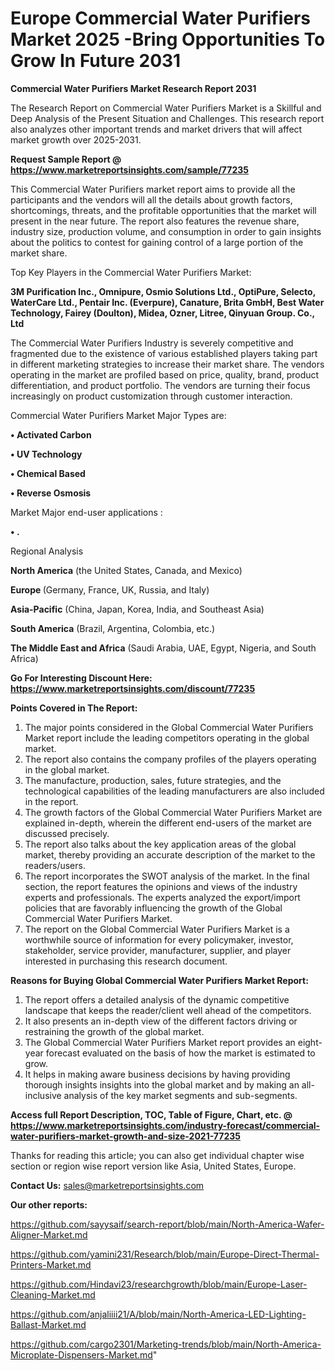  # Europe Commercial Water Purifiers Market 2025 -Bring Opportunities To Grow In Future 2031

<strong>Commercial Water Purifiers Market Research Report 2031</strong>

The Research Report on Commercial Water Purifiers Market is a Skillful and Deep Analysis of the Present Situation and Challenges. This research report also analyzes other important trends and market drivers that will affect market growth over 2025-2031.

<strong>Request Sample Report @ <a href=https://www.marketreportsinsights.com/sample/77235>https://www.marketreportsinsights.com/sample/77235</a></strong>

This Commercial Water Purifiers market report aims to provide all the participants and the vendors will all the details about growth factors, shortcomings, threats, and the profitable opportunities that the market will present in the near future. The report also features the revenue share, industry size, production volume, and consumption in order to gain insights about the politics to contest for gaining control of a large portion of the market share.

Top Key Players in the Commercial Water Purifiers Market:

<strong>3M Purification Inc., Omnipure, Osmio Solutions Ltd., OptiPure, Selecto, WaterCare Ltd., Pentair Inc. (Everpure), Canature, Brita GmbH, Best Water Technology, Fairey (Doulton), Midea, Ozner, Litree, Qinyuan Group. Co., Ltd</strong>

The Commercial Water Purifiers Industry is severely competitive and fragmented due to the existence of various established players taking part in different marketing strategies to increase their market share. The vendors operating in the market are profiled based on price, quality, brand, product differentiation, and product portfolio. The vendors are turning their focus increasingly on product customization through customer interaction.

Commercial Water Purifiers Market Major Types are:

<strong>• Activated Carbon

• UV Technology

• Chemical Based

• Reverse Osmosis</strong>

Market Major end-user applications :

<strong>• .</strong>

Regional Analysis

</u><strong><b>North America</b></strong> (the United States, Canada, and Mexico)

<strong><b>Europe </b></strong>(Germany, France, UK, Russia, and Italy)

<strong><b>Asia-Pacific</b></strong> (China, Japan, Korea, India, and Southeast Asia)

<strong><b>South America</b></strong> (Brazil, Argentina, Colombia, etc.)

<strong><b>The Middle East and Africa</b></strong> (Saudi Arabia, UAE, Egypt, Nigeria, and South Africa)

<strong>Go For Interesting Discount Here: <a href=https://www.marketreportsinsights.com/discount/77235>https://www.marketreportsinsights.com/discount/77235</a></strong>

<strong>Points Covered in The Report:</strong>
<ol>
  <li>The major points considered in the Global Commercial Water Purifiers Market report include the leading competitors operating in the global market.</li>
  <li>The report also contains the company profiles of the players operating in the global market.</li>
  <li>The manufacture, production, sales, future strategies, and the technological capabilities of the leading manufacturers are also included in the report.</li>
  <li>The growth factors of the Global Commercial Water Purifiers Market are explained in-depth, wherein the different end-users of the market are discussed precisely.</li>
  <li>The report also talks about the key application areas of the global market, thereby providing an accurate description of the market to the readers/users.</li>
  <li>The report incorporates the SWOT analysis of the market. In the final section, the report features the opinions and views of the industry experts and professionals. The experts analyzed the export/import policies that are favorably influencing the growth of the Global Commercial Water Purifiers Market.</li>
  <li>The report on the Global Commercial Water Purifiers Market is a worthwhile source of information for every policymaker, investor, stakeholder, service provider, manufacturer, supplier, and player interested in purchasing this research document.</li>
</ol>
<strong>Reasons for Buying Global Commercial Water Purifiers Market Report:</strong>

<ol>
  <li>The report offers a detailed analysis of the dynamic competitive landscape that keeps the reader/client well ahead of the competitors.</li>
  <li>It also presents an in-depth view of the different factors driving or restraining the growth of the global market.</li>
  <li>The Global Commercial Water Purifiers Market report provides an eight-year forecast evaluated on the basis of how the market is estimated to grow.</li>
  <li>It helps in making aware business decisions by having providing thorough insights insights into the global market and by making an all-inclusive analysis of the key market segments and sub-segments.</li>
</ol>
<strong>Access full Report Description, TOC, Table of Figure, Chart, etc. @ <a href=https://www.marketreportsinsights.com/industry-forecast/commercial-water-purifiers-market-growth-and-size-2021-77235>https://www.marketreportsinsights.com/industry-forecast/commercial-water-purifiers-market-growth-and-size-2021-77235</a></strong>


Thanks for reading this article; you can also get individual chapter wise section or region wise report version like Asia, United States, Europe.

<strong>Contact Us:</strong>
sales@marketreportsinsights.com

<strong>Our other reports:</strong>

<a href=https://github.com/sayysaif/search-report/blob/main/North-America-Wafer-Aligner-Market.md>https://github.com/sayysaif/search-report/blob/main/North-America-Wafer-Aligner-Market.md</a>

<a href=https://github.com/yamini231/Research/blob/main/Europe-Direct-Thermal-Printers-Market.md>https://github.com/yamini231/Research/blob/main/Europe-Direct-Thermal-Printers-Market.md</a>

<a href=https://github.com/Hindavi23/researchgrowth/blob/main/Europe-Laser-Cleaning-Market.md>https://github.com/Hindavi23/researchgrowth/blob/main/Europe-Laser-Cleaning-Market.md</a>

<a href=https://github.com/anjaliiii21/A/blob/main/North-America-LED-Lighting-Ballast-Market.md>https://github.com/anjaliiii21/A/blob/main/North-America-LED-Lighting-Ballast-Market.md</a>

<a href=https://github.com/cargo2301/Marketing-trends/blob/main/North-America-Microplate-Dispensers-Market.md>https://github.com/cargo2301/Marketing-trends/blob/main/North-America-Microplate-Dispensers-Market.md</a>"
